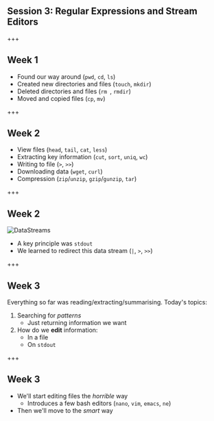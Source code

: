 ## Session 3: Regular Expressions and Stream Editors

+++

## Week 1

- Found our way around (`pwd`, `cd`, `ls`)
- Created new directories and files (`touch`, `mkdir`)
- Deleted directories and files (`rm `, `rmdir`)
- Moved and copied files (`cp`, `mv`)

+++

## Week 2

- View files (`head`, `tail`, `cat`, `less`)
- Extracting key information (`cut`, `sort`, `uniq`, `wc`)
- Writing to file (`>`, `>>`)
- Downloading data (`wget`, `curl`)
- Compression (`zip`/`unzip`, `gzip`/`gunzip`, `tar`)

+++

## Week 2

![DataStreams](https://ryanstutorials.net/linuxtutorial/img/streams.png)

- A key principle was `stdout`
- We learned to redirect this data stream (`|`, `>`, `>>`)

+++

## Week 3

Everything so far was reading/extracting/summarising. Today's topics:

1. Searching for *patterns*
    + Just returning information we want
2. How do we **edit** information:
    + In a file
    + On `stdout`

+++

## Week 3

- We'll start editing files the *horrible* way
    + Introduces a few bash editors (`nano`, `vim`, `emacs`, `ne`)
- Then we'll move to the *smart* way
